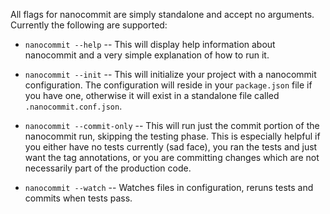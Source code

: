 <!--bl
    (filemeta
        (title "Nanocommit Flags")
    )
/bl-->

All flags for nanocommit are simply standalone and accept no arguments.  Currently the following are supported:

- `nanocommit --help` -- This will display help information about nanocommit and a very simple explanation of how to run it.

- `nanocommit --init` -- This will initialize your project with a nanocommit configuration.  The configuration will reside in your `package.json` file if you have one, otherwise it will exist in a standalone file called `.nanocommit.conf.json`.

- `nanocommit --commit-only` -- This will run just the commit portion of the nanocommit run, skipping the testing phase.  This is especially helpful if you either have no tests currently (sad face), you ran the tests and just want the tag annotations, or you are committing changes which are not necessarily part of the production code.

- `nanocommit --watch` -- Watches files in configuration, reruns tests and commits when tests pass.